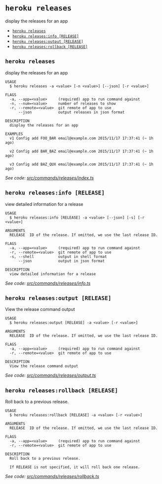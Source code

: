`heroku releases`
=================

display the releases for an app

* [`heroku releases`](#heroku-releases)
* [`heroku releases:info [RELEASE]`](#heroku-releasesinfo-release)
* [`heroku releases:output [RELEASE]`](#heroku-releasesoutput-release)
* [`heroku releases:rollback [RELEASE]`](#heroku-releasesrollback-release)

## `heroku releases`

display the releases for an app

```
USAGE
  $ heroku releases -a <value> [-n <value>] [--json] [-r <value>]

FLAGS
  -a, --app=<value>     (required) app to run command against
  -n, --num=<value>     number of releases to show
  -r, --remote=<value>  git remote of app to use
      --json            output releases in json format

DESCRIPTION
  display the releases for an app

EXAMPLES
  v1 Config add FOO_BAR email@example.com 2015/11/17 17:37:41 (~ 1h ago)

  v2 Config add BAR_BAZ email@example.com 2015/11/17 17:37:41 (~ 1h ago)

  v3 Config add BAZ_QUX email@example.com 2015/11/17 17:37:41 (~ 1h ago)
```

_See code: [src/commands/releases/index.ts](https://github.com/heroku/cli/blob/v9.5.1/packages/cli/src/commands/releases/index.ts)_

## `heroku releases:info [RELEASE]`

view detailed information for a release

```
USAGE
  $ heroku releases:info [RELEASE] -a <value> [--json] [-s] [-r <value>]

ARGUMENTS
  RELEASE  ID of the release. If omitted, we use the last release ID.

FLAGS
  -a, --app=<value>     (required) app to run command against
  -r, --remote=<value>  git remote of app to use
  -s, --shell           output in shell format
      --json            output in json format

DESCRIPTION
  view detailed information for a release
```

_See code: [src/commands/releases/info.ts](https://github.com/heroku/cli/blob/v9.5.1/packages/cli/src/commands/releases/info.ts)_

## `heroku releases:output [RELEASE]`

View the release command output

```
USAGE
  $ heroku releases:output [RELEASE] -a <value> [-r <value>]

ARGUMENTS
  RELEASE  ID of the release. If omitted, we use the last release ID.

FLAGS
  -a, --app=<value>     (required) app to run command against
  -r, --remote=<value>  git remote of app to use

DESCRIPTION
  View the release command output
```

_See code: [src/commands/releases/output.ts](https://github.com/heroku/cli/blob/v9.5.1/packages/cli/src/commands/releases/output.ts)_

## `heroku releases:rollback [RELEASE]`

Roll back to a previous release.

```
USAGE
  $ heroku releases:rollback [RELEASE] -a <value> [-r <value>]

ARGUMENTS
  RELEASE  ID of the release. If omitted, we use the last release ID.

FLAGS
  -a, --app=<value>     (required) app to run command against
  -r, --remote=<value>  git remote of app to use

DESCRIPTION
  Roll back to a previous release.

  If RELEASE is not specified, it will roll back one release.
```

_See code: [src/commands/releases/rollback.ts](https://github.com/heroku/cli/blob/v9.5.1/packages/cli/src/commands/releases/rollback.ts)_
